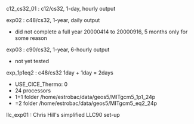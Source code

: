 c12_cs32_01 : c12/cs32, 1-day, hourly output

exp02 : c48/cs32, 1-year, daily output
 - did not complete a full year
   20000414 to 20000916, 5 months only for some reason

exp03 : c90/cs32, 1-year, 6-hourly output
 - not yet tested

exp_1p1eq2 : c48/cs32 1day + 1day = 2days 
 - USE_CICE_Thermo: 0
 - 24 processors
 - 1+1 folder /home/estrobac/data/geos5/MITgcm5_1p1_24p
 - =2  folder /home/estrobac/data/geos5/MITgcm5_eq2_24p

llc_exp01 : Chris Hill's simplified LLC90 set-up
